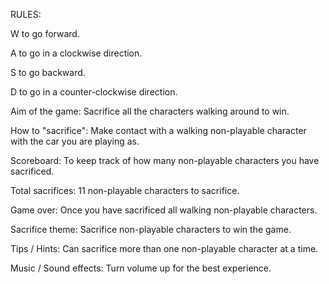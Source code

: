 RULES:



W to go forward.

A to go in a clockwise direction.

S to go backward.

D to go in a counter-clockwise direction.

Aim of the game: Sacrifice all the characters walking around to win.

How to "sacrifice": Make contact with a walking non-playable character with the car you are playing as.

Scoreboard: To keep track of how many non-playable characters you have sacrificed.

Total sacrifices: 11 non-playable characters to sacrifice.

Game over: Once you have sacrificed all walking non-playable characters.

Sacrifice theme: Sacrifice non-playable characters to win the game.

Tips / Hints: Can sacrifice more than one non-playable character at a time.

Music / Sound effects: Turn volume up for the best experience.
